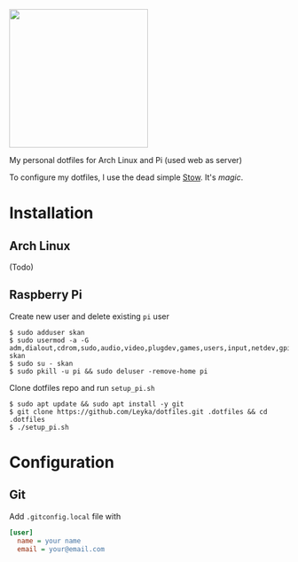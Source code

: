 <img src="https://github.com/jglovier/dotfiles-logo/blob/master/dotfiles-logo.png" width="250">

My personal dotfiles for Arch Linux and Pi (used web as server)

To configure my dotfiles, I use the dead simple [Stow](https://www.gnu.org/software/stow/manual/stow.html#Introduction). It's *magic*.

# Installation 

## Arch Linux

(Todo)

## Raspberry Pi

Create new user and delete existing `pi` user
```
$ sudo adduser skan
$ sudo usermod -a -G adm,dialout,cdrom,sudo,audio,video,plugdev,games,users,input,netdev,gpio,i2c,spi skan
$ sudo su - skan
$ sudo pkill -u pi && sudo deluser -remove-home pi
```

Clone dotfiles repo and run `setup_pi.sh`
```
$ sudo apt update && sudo apt install -y git
$ git clone https://github.com/Leyka/dotfiles.git .dotfiles && cd .dotfiles
$ ./setup_pi.sh
```

# Configuration 

## Git

Add `.gitconfig.local` file with
```ini
[user]
  name = your name
  email = your@email.com
```
